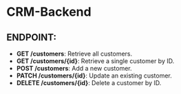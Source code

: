 # CRM-Backend

## ENDPOINT:

-   **GET /customers**: Retrieve all customers.
-   **GET /customers/{id}**: Retrieve a single customer by ID.
-   **POST /customers**: Add a new customer.
-   **PATCH /customers/{id}**: Update an existing customer.
-   **DELETE /customers/{id}**: Delete a customer by ID.
